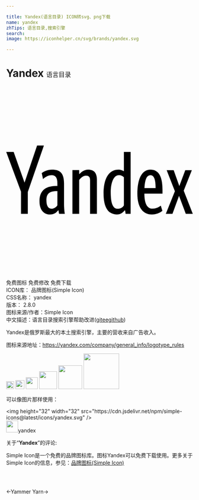 ```yaml
---

title: Yandex(语言目录) ICON转svg、png下载
name: yandex
zhTips: 语言目录,搜索引擎
search: 
image: https://iconhelper.cn/svg/brands/yandex.svg

---
```


# Yandex  <small style="font-size: 60%;font-weight: 100">语言目录</small>

<div id="svg" class="svg-wrap">
<svg role="img" viewBox="0 0 24 24" xmlns="http://www.w3.org/2000/svg"><title>Yandex icon</title><path d="M1.902 16.349v-2.85L0 8.398h.957l1.4 3.938L3.97 7.573h.877l-2.069 5.96v2.815h-.876zm5.638 0h-.734c-.033-.125-.065-.3-.075-.447h-.057c-.246.313-.559.525-1.051.525-.798 0-1.344-.601-1.344-1.704 0-1.2.611-1.956 2.18-1.956h.123v-.333c0-.735-.246-1.048-.735-1.048-.445 0-.824.234-1.112.49l-.167-.766c.256-.213.766-.447 1.336-.447.99 0 1.533.424 1.533 1.781v2.636c0 .534.055 1.002.1 1.267l.003.002zm-.955-2.925h-.101c-1.08 0-1.313.479-1.313 1.2 0 .645.21 1.067.655 1.067.3 0 .601-.2.757-.445l.002-1.822zm2.802 2.925h-.869v-5.621h.869v.491h.056c.154-.21.578-.556 1.101-.556.732 0 1.121.412 1.121 1.268v4.418h-.878v-4.34c0-.423-.188-.57-.524-.57-.364 0-.675.279-.877.559v4.35l.001.001zm3.135-2.592c0-2.08.78-3.094 1.901-3.094.268 0 .545.09.713.211V8.398h.869v7.95h-.645l-.069-.445h-.055c-.245.312-.556.521-1.013.521-1.1 0-1.699-.933-1.699-2.667h-.002zm2.615-2.115c-.176-.176-.366-.266-.656-.266-.7 0-1.035 1.057-1.035 2.202 0 1.313.246 2.114.881 2.114.436 0 .666-.213.811-.435v-3.615zm3.604 4.785c-1.155 0-1.869-.924-1.869-2.647 0-1.804.501-3.116 1.69-3.116.935 0 1.544.701 1.544 2.604v.478h-2.331c0 1.268.355 1.935 1.045 1.935.489 0 .847-.222 1.068-.378l.2.667c-.354.278-.79.456-1.345.456l-.002.001zm-.957-3.394h1.435c0-.957-.155-1.657-.656-1.657-.532 0-.72.657-.78 1.657h.001zm6.095-2.292l-1.045 2.625L24 16.349h-.899l-.87-2.314-.844 2.313h-.855l1.166-2.904-1.057-2.702h.901l.727 2.035.765-2.036h.846z"/></svg>
</div>
<detail full-name='yandex'></detail>

<div class="detail-page">
<p>
<span><span class="badge-success badge">免费图标</span> <span class="badge-success badge">免费修改</span>  <span class="badge-success badge">免费下载</span> </span>
<br/>
<span>
ICON库：
<span class="badge-secondary badge">品牌图标(Simple Icon)</span> 
</span>
<br/>
<span>
CSS名称：
<span class="badge-secondary badge">yandex</span> 
</span>

<br/>
<span>
版本：
<span class="badge-secondary badge">2.8.0</span> 
</span>
<br/>
<span>图标来源/作者：<span class="badge-light badge">Simple Icon</span></span> 
<br/>
<span class="zh-detail">中文描述：<span class="badge-primary badge">语言目录</span><span class="badge-primary badge">搜索引擎</span><span class="help-link"><span>帮助改进</span>(<a href="https://gitee.com/liuwave/icon-helper/edit/master/json/brands/yandex.json" target="_blank" rel="noopener noreferrer">gitee</a><a href="https://github.com/liuwave/icon-helper/edit/master/json/brands/yandex.json" target="_blank" rel="noopener noreferrer">github</a></span>)</span><br/>
</p>
</div><div class="description description alert alert-light"><p>Yandex是俄罗斯最大的本土搜索引擎，主要的营收来自广告收入。</p><p>图标来源地址：<a href="https://yandex.com/company/general_info/logotype_rules" target="_blank" rel="noopener noreferrer">https://yandex.com/company/general_info/logotype_rules</a></p></div>
<div class="alert alert-dark">
<img height="21" width="21" src="https://cdn.jsdelivr.net/npm/simple-icons@latest/icons/yandex.svg" />
<img height="24" width="24" src="https://cdn.jsdelivr.net/npm/simple-icons@latest/icons/yandex.svg" />
<img height="32" width="32" src="https://cdn.jsdelivr.net/npm/simple-icons@latest/icons/yandex.svg" />
<img height="48" width="48" src="https://cdn.jsdelivr.net/npm/simple-icons@latest/icons/yandex.svg" />
<img height="64" width="64" src="https://cdn.jsdelivr.net/npm/simple-icons@latest/icons/yandex.svg" />
<img height="96" width="96" src="https://cdn.jsdelivr.net/npm/simple-icons@latest/icons/yandex.svg" />

</div>
<div>
  <p>可以像图片那样使用：    
  </p>
  <div class="alert alert-primary" style="font-size: 14px">
    &lt;img height="32" width="32" src="https://cdn.jsdelivr.net/npm/simple-icons@latest/icons/yandex.svg" /&gt;
    <copy-btn content='<img height="32" width="32" src="https://cdn.jsdelivr.net/npm/simple-icons@latest/icons/yandex.svg" />'></copy-btn>
  </div>
  <div class="alert alert-secondary">
    <img height="32" width="32" src="https://cdn.jsdelivr.net/npm/simple-icons@latest/icons/yandex.svg" />yandex
    <copy-btn content="yandex" btn-title="复制图标名称"></copy-btn>
  </div>
</div>
<div class="icon-detail__container">
<p>关于“<b>Yandex</b>”的评论:</p>
</div>
<Vssue title="关于“Yandex”的评论" />
<div><p>Simple Icon是一个免费的品牌图标库。图标Yandex可以免费下载使用。更多关于  Simple Icon的信息，参见：<a target="_blank" href="https://iconhelper.cn/brands.html">品牌图标(Simple Icon)</a>
</p></div>


<div style="padding:2rem 0 " class="page-nav"><p class="inner"><span class="prev">←<router-link to="/icon/yammer.html">Yammer</router-link></span> <span class="next"><router-link to="/icon/yarn.html">Yarn</router-link>→</span></p></div>

